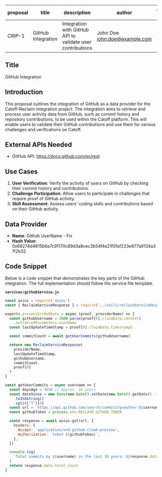| proposal | title              | description                   | author                     | discussions-to | status | type        | category | created    | requires |
|----------|--------------------|-------------------------------|----------------------------|----------------|--------|-------------|----------|------------|----------|
| CRIP-1   | GitHub Integration | Integration with GitHub API to validate user contributions | John Doe <john.doe@example.com> |                | Draft  | Integration | CRIP     | 2024-06-01 |          |

## Title

GitHub Integration

## Introduction

This proposal outlines the integration of GitHub as a data provider for the Catoff-Reclaim integration project. The integration aims to retrieve and process user activity data from GitHub, such as commit history and repository contributions, to be used within the Catoff platform. This will enable users to validate their GitHub contributions and use them for various challenges and verifications on Catoff.

## External APIs Needed

- GitHub API: https://docs.github.com/en/rest

## Use Cases

1. **User Verification**: Verify the activity of users on GitHub by checking their commit history and contributions.
2. **Challenge Participation**: Allow users to participate in challenges that require proof of GitHub activity.
3. **Skill Assessment**: Assess users' coding skills and contributions based on their GitHub activity.

## Data Provider

- **Name**: Github UserName - Fix
- **Hash Value**: 0x68274d4815b6a7c91170c89d3a8cec3b54f4e21f0faf223e677a9134a31f2b32

## Code Snippet

Below is a code snippet that demonstrates the key parts of the GitHub integration. The full implementation should follow the service file template.

**`services/githubService.js`**

```javascript
const axios = require('axios')
const { ReclaimServiceResponse } = require('../utils/reclaimServiceResponse')

exports.processGitHubData = async (proof, providerName) => {
  const githubUsername = JSON.parse(proof[0].claimData.context)
    .extractedParameters.userName
  const lastUpdateTimeStamp = proof[0].claimData.timestampS

  const commitCount = await getUserCommits(githubUsername)

  return new ReclaimServiceResponse(
    providerName,
    lastUpdateTimeStamp,
    githubUsername,
    commitCount,
    proof[0]
  )
}

const getUserCommits = async username => {
  const daysAgo = 3650 // Approx. 10 years
  const dateSince = new Date(new Date().setDate(new Date().getDate() - daysAgo))
    .toISOString()
    .split('T')[0]
  const url = `https://api.github.com/search/commits?q=author:${username}+committer-date:>${dateSince}`
  const githubToken = process.env.RECLAIM_GITHUB_TOKEN

  const response = await axios.get(url, {
    headers: {
      Accept: 'application/vnd.github.cloak-preview',
      Authorization: `token ${githubToken}`,
    },
  })

  console.log(
    `Total commits by ${username} in the last 10 years: ${response.data.total_count}`
  )
  return response.data.total_count
}
```
